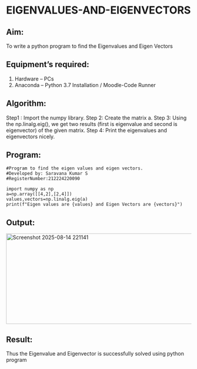 # EIGENVALUES-AND-EIGENVECTORS
## Aim:
To write a python program to find the Eigenvalues and Eigen Vectors
## Equipment’s required:
1. 	Hardware – PCs
2. 	Anaconda – Python 3.7 Installation / Moodle-Code Runner
## Algorithm:
Step1 : 
Import the numpy library.
Step 2: 
Create the matrix a.
Step 3: 
Using the np.linalg.eig(), we get two results (first is eigenvalue and second is eigenvector) of the given matrix.
Step 4: 
Print the eigenvalues and eigenvectors nicely.

## Program:
```
#Program to find the eigen values and eigen vectors.
#Developed by: Saravana Kumar S
#RegisterNumber:212224220090

import numpy as np
a=np.array([[4,2],[2,4]])
values,vectors=np.linalg.eig(a)
print(f"Eigen values are {values} and Eigen Vectors are {vectors}")
```

## Output:
<img width="866" height="246" alt="Screenshot 2025-08-14 221141" src="https://github.com/user-attachments/assets/4e14a9e5-08df-436c-b91b-df3d8a809b2a" />

## Result:
Thus the Eigenvalue and Eigenvector is successfully solved using python program
